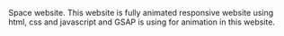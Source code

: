 Space website. This website is fully animated responsive website using html, css and javascript and GSAP is using for animation in this website.
